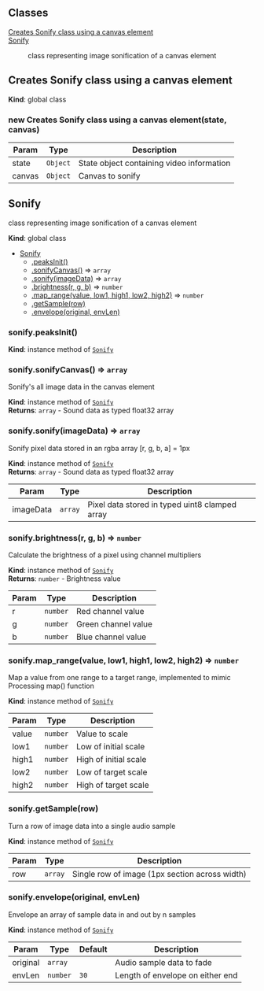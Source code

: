 ## Classes

<dl>
<dt><a href="#Creates Sonify class using a canvas element">Creates Sonify class using a canvas element</a></dt>
<dd></dd>
<dt><a href="#Sonify">Sonify</a></dt>
<dd><p>class representing image sonification of a canvas element</p>
</dd>
</dl>

<a name="Creates Sonify class using a canvas element"></a>

## Creates Sonify class using a canvas element
**Kind**: global class  
<a name="new_Creates Sonify class using a canvas element_new"></a>

### new Creates Sonify class using a canvas element(state, canvas)

| Param | Type | Description |
| --- | --- | --- |
| state | <code>Object</code> | State object containing video information |
| canvas | <code>Object</code> | Canvas to sonify |

<a name="Sonify"></a>

## Sonify
class representing image sonification of a canvas element

**Kind**: global class  

* [Sonify](#Sonify)
    * [.peaksInit()](#Sonify+peaksInit)
    * [.sonifyCanvas()](#Sonify+sonifyCanvas) ⇒ <code>array</code>
    * [.sonify(imageData)](#Sonify+sonify) ⇒ <code>array</code>
    * [.brightness(r, g, b)](#Sonify+brightness) ⇒ <code>number</code>
    * [.map_range(value, low1, high1, low2, high2)](#Sonify+map_range) ⇒ <code>number</code>
    * [.getSample(row)](#Sonify+getSample)
    * [.envelope(original, envLen)](#Sonify+envelope)

<a name="Sonify+peaksInit"></a>

### sonify.peaksInit()
**Kind**: instance method of [<code>Sonify</code>](#Sonify)  
<a name="Sonify+sonifyCanvas"></a>

### sonify.sonifyCanvas() ⇒ <code>array</code>
Sonify's all image data in the canvas element

**Kind**: instance method of [<code>Sonify</code>](#Sonify)  
**Returns**: <code>array</code> - Sound data as typed float32 array  
<a name="Sonify+sonify"></a>

### sonify.sonify(imageData) ⇒ <code>array</code>
Sonify pixel data stored in an rgba array [r, g, b, a] = 1px

**Kind**: instance method of [<code>Sonify</code>](#Sonify)  
**Returns**: <code>array</code> - Sound data as typed float32 array  

| Param | Type | Description |
| --- | --- | --- |
| imageData | <code>array</code> | Pixel data stored in typed uint8 clamped array |

<a name="Sonify+brightness"></a>

### sonify.brightness(r, g, b) ⇒ <code>number</code>
Calculate the brightness of a pixel using channel multipliers

**Kind**: instance method of [<code>Sonify</code>](#Sonify)  
**Returns**: <code>number</code> - Brightness value  

| Param | Type | Description |
| --- | --- | --- |
| r | <code>number</code> | Red channel value |
| g | <code>number</code> | Green channel value |
| b | <code>number</code> | Blue channel value |

<a name="Sonify+map_range"></a>

### sonify.map\_range(value, low1, high1, low2, high2) ⇒ <code>number</code>
Map a value from one range to a target range, implemented to mimic
Processing map() function

**Kind**: instance method of [<code>Sonify</code>](#Sonify)  

| Param | Type | Description |
| --- | --- | --- |
| value | <code>number</code> | Value to scale |
| low1 | <code>number</code> | Low of initial scale |
| high1 | <code>number</code> | High of initial scale |
| low2 | <code>number</code> | Low of target scale |
| high2 | <code>number</code> | High of target scale |

<a name="Sonify+getSample"></a>

### sonify.getSample(row)
Turn a row of image data into a single audio sample

**Kind**: instance method of [<code>Sonify</code>](#Sonify)  

| Param | Type | Description |
| --- | --- | --- |
| row | <code>array</code> | Single row of image (1px section across width) |

<a name="Sonify+envelope"></a>

### sonify.envelope(original, envLen)
Envelope an array of sample data in and out by n samples

**Kind**: instance method of [<code>Sonify</code>](#Sonify)  

| Param | Type | Default | Description |
| --- | --- | --- | --- |
| original | <code>array</code> |  | Audio sample data to fade |
| envLen | <code>number</code> | <code>30</code> | Length of envelope on either end |

